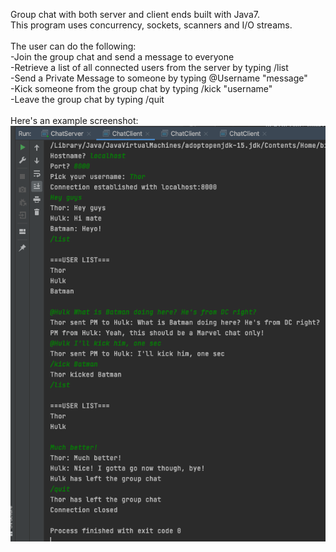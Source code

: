 Group chat with both server and client ends built with Java7.
<br/>
This program uses concurrency, sockets, scanners and I/O streams.
<br/>
<br/>
The user can do the following:
<br/>-Join the group chat and send a message to everyone
<br/>-Retrieve a list of all connected users from the server by typing /list
<br/>-Send a Private Message to someone by typing @Username "message"
<br/>-Kick someone from the group chat by typing /kick "username"
<br/>-Leave the group chat by typing /quit
<br/>
<br/>
Here's an example screenshot:
<br/>
![Screenshot](docs/example.png)